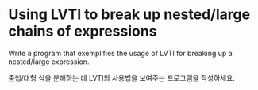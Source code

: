 # Using LVTI to break up nested/large chains of expressions

Write a program that exemplifies the usage of LVTI for breaking up a nested/large expression.

중첩/대형 식을 분해하는 데 LVTI의 사용법을 보여주는 프로그램을 작성하세요.
